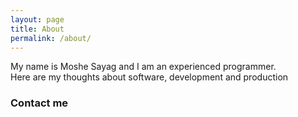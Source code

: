```yaml
---
layout: page
title: About
permalink: /about/
---
```


My name is Moshe Sayag and I am an experienced programmer.  
Here are my thoughts about software, development and production

### Contact me
